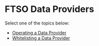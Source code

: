 # FTSO Data Providers

Select one of the topics below:

* [Operating a Data Provider](./operating.md)
* [Whitelisting a Data Provider](./whitelisting.md)
